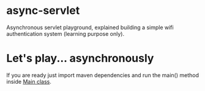 async-servlet
=============

Asynchronous servlet playground, explained building a simple wifi authentication system (learning purpose only).

Let's play... asynchronously
=============

If you are ready just import maven dependencies and run the main() method inside [Main class](src/main/java/com/lazooo/example/Main.java).

